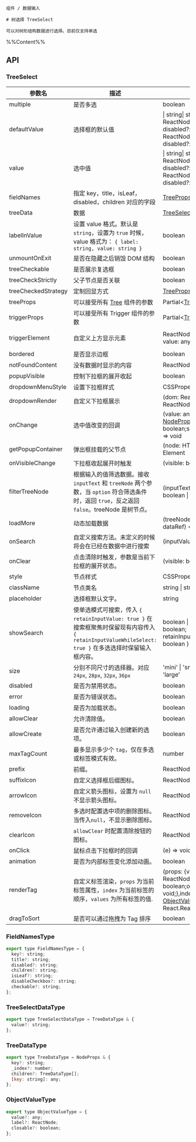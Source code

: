 `````
组件 / 数据输入

# 树选择 TreeSelect

可以对树形结构数据进行选择。目前仅支持单选
`````

%%Content%%

## API

### TreeSelect

|参数名|描述|类型|默认值|版本|
|---|---|---|---|---|
|multiple|是否多选|boolean |`-`|-|
|defaultValue|选择框的默认值|\| string\| string[]\| { label: ReactNode; value: string; disabled?: boolean }\| { label: ReactNode; value: string; disabled?: boolean }[] |`-`|-|
|value|选中值|\| string\| string[]\| { label: ReactNode; value: string; disabled?: boolean }\| { label: ReactNode; value: string; disabled?: boolean }[] |`-`|-|
|fieldNames|指定 key，title，isLeaf，disabled，children 对应的字段|[TreeProps](tree#tree)['fieldNames'] |`DefaultFieldNames`|2.11.0|
|treeData|数据|[TreeSelectDataType](#treeselectdatatype)[] |`-`|-|
|labelInValue|设置 value 格式。默认是 `string`，设置为 `true` 时候，value 格式为： `{ label: string, value: string }`|boolean |`-`|-|
|unmountOnExit|是否在隐藏之后销毁 DOM 结构|boolean |`-`|-|
|treeCheckable|是否展示复选框|boolean |`-`|-|
|treeCheckStrictly|父子节点是否关联|boolean |`-`|-|
|treeCheckedStrategy|定制回显方式|[TreeProps](tree#tree)['checkedStrategy'] |`all`|-|
|treeProps|可以接受所有 [Tree](/react/components/tree) 组件的参数|Partial&lt;[TreeProps](tree#tree)&gt; |`-`|-|
|triggerProps|可以接受所有 Trigger 组件的参数|Partial&lt;[TriggerProps](trigger#trigger)&gt; |`-`|-|
|triggerElement|自定义上方显示元素|ReactNode \| ((params: { value: any }) => ReactNode) |`-`|`() => ReactNode` in 2.31.0|
|bordered|是否显示边框|boolean |`true`|-|
|notFoundContent|没有数据时显示的内容|ReactNode |`-`|-|
|popupVisible|控制下拉框的展开收起|boolean |`-`|-|
|dropdownMenuStyle|设置下拉框样式|CSSProperties |`-`|2.3.0|
|dropdownRender|自定义下拉框展示|(dom: ReactNode) => ReactNode |`-`|2.3.0|
|onChange|选中值改变的回调|(value: any,extra: {trigger?: [NodeProps](tree#treenode);checked?: boolean;selected?: boolean;}) => void |`-`|`extra` in `2.29.0`|
|getPopupContainer|弹出框挂载的父节点|(node: HTMLElement) => Element |`-`|-|
|onVisibleChange|下拉框收起展开时触发|(visible: boolean) => void |`-`|-|
|filterTreeNode|根据输入的值筛选数据。接收 `inputText` 和 `treeNode` 两个参数，当 `option` 符合筛选条件时，返回 `true`，反之返回 `false`。treeNode 是树节点。|(inputText, treeNode: any) => boolean \| void |`-`|-|
|loadMore|动态加载数据|(treeNode: [NodeProps](tree#treenode), dataRef) => void |`-`|-|
|onSearch|自定义搜索方法。未定义的时候将会在已经在数据中进行搜索|(inputValue: string) => void |`-`|-|
|onClear|点击清除时触发，参数是当前下拉框的展开状态。|(visible: boolean) => void |`-`|-|
|style|节点样式|CSSProperties |`-`|-|
|className|节点类名|string \| string[] |`-`|-|
|placeholder|选择框默认文字。|string |`-`|-|
|showSearch|使单选模式可搜索，传入 `{ retainInputValue: true }` 在搜索框聚焦时保留现有内容传入 `{ retainInputValueWhileSelect: true }` 在多选选择时保留输入框内容。|boolean \| { retainInputValue?: boolean; retainInputValueWhileSelect?: boolean } |`-`|-|
|size|分别不同尺寸的选择器。对应 `24px`, `28px`, `32px`, `36px`|'mini' \| 'small' \| 'default' \| 'large' |`-`|-|
|disabled|是否为禁用状态。|boolean |`-`|-|
|error|是否为错误状态。|boolean |`-`|-|
|loading|是否为加载状态。|boolean |`-`|-|
|allowClear|允许清除值。|boolean |`-`|-|
|allowCreate|是否允许通过输入创建新的选项。|boolean |`-`|2.13.0|
|maxTagCount|最多显示多少个 `tag`，仅在多选或标签模式有效。|number |`-`|-|
|prefix|前缀。|ReactNode |`-`|2.11.0|
|suffixIcon|自定义选择框后缀图标。|ReactNode |`-`|-|
|arrowIcon|自定义箭头图标，设置为 `null` 不显示箭头图标。|ReactNode \| null |`-`|-|
|removeIcon|多选时配置选中项的删除图标。当传入`null`，不显示删除图标。|ReactNode \| null |`-`|-|
|clearIcon|`allowClear` 时配置清除按钮的图标。|ReactNode |`-`|2.26.0|
|onClick|鼠标点击下拉框时的回调|(e) => void |`-`|-|
|animation|是否为内部标签变化添加动画。|boolean |`true`|2.15.0|
|renderTag|自定义标签渲染，`props` 为当前标签属性，`index` 为当前标签的顺序，`values` 为所有标签的值.|(props: {value: any;label: ReactNode;closable: boolean;onClose: (event) => void;},index: number,values: [ObjectValueType](#objectvaluetype)[]) => React.ReactNode |`-`|index、values added in 2.15.0|
|dragToSort|是否可以通过拖拽为 Tag 排序|boolean |`-`|2.27.0|

### FieldNamesType

```js
export type FieldNamesType = {
  key?: string;
  title?: string;
  disabled?: string;
  children?: string;
  isLeaf?: string;
  disableCheckbox?: string;
  checkable?: string;
};
```

### TreeSelectDataType

```js
export type TreeSelectDataType = TreeDataType & {
  value?: string;
};
```

### TreeDataType

```js
export type TreeDataType = NodeProps & {
  key?: string;
  _index?: number;
  children?: TreeDataType[];
  [key: string]: any;
};
```

### ObjectValueType

```js
export type ObjectValueType = {
  value?: any;
  label?: ReactNode;
  closable?: boolean;
};
```
